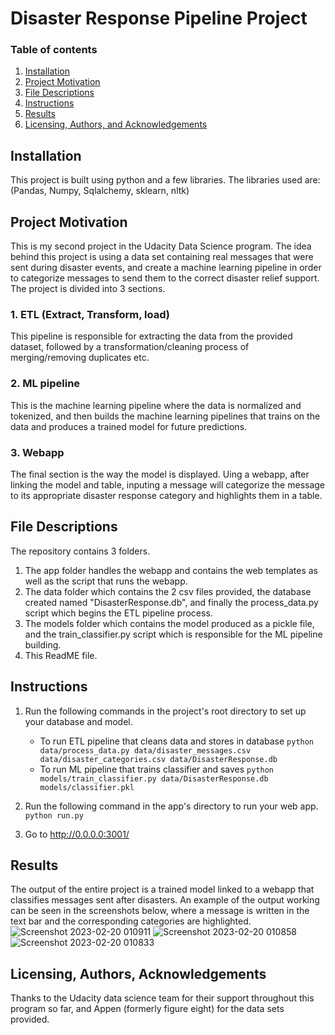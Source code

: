 # Disaster Response Pipeline Project


### Table of contents
1. [Installation](#installation)
2. [Project Motivation](#motivation)
3. [File Descriptions](#files)
4. [Instructions](#instructions)
4. [Results](#results)
5. [Licensing, Authors, and Acknowledgements](#licensing)

## Installation <a name="installation"></a>
This project is built using python and a few libraries. 
The libraries used are: (Pandas, Numpy, Sqlalchemy, sklearn, nltk)

## Project Motivation<a name="motivation"></a>
This is my second project in the Udacity Data Science program.
The idea behind this project is using a data set containing real messages that were sent during disaster events, and create a machine learning pipeline in order to categorize messages to send them to the correct disaster relief support.
The project is divided into 3 sections.
### 1. ETL (Extract, Transform, load)
This pipeline is responsible for extracting the data from the provided dataset, followed by a transformation/cleaning process of merging/removing duplicates etc.

### 2. ML pipeline
This is the machine learning pipeline where the data is normalized and tokenized, and then builds the machine learning pipelines that trains on the data and produces a trained model for future predictions.

### 3. Webapp 
The final section is the way the model is displayed. Uing a webapp, after linking the model and table, inputing a message will categorize the message to its appropriate disaster response category and highlights them in a table.

##  File Descriptions <a name="files"></a>
The repository contains 3 folders.
1. The app folder handles the webapp and contains the web templates as well as the script that runs the webapp.
2. The data folder which contains the 2 csv files provided, the database created named "DisasterResponse.db", and finally the process_data.py script which begins the ETL pipeline process.
3. The models folder which contains the model produced as a pickle file, and the train_classifier.py script which is responsible for the ML pipeline building. 
4. This ReadME file.

## Instructions<a name="instructions"></a>
1. Run the following commands in the project's root directory to set up your database and model.

    - To run ETL pipeline that cleans data and stores in database
        `python data/process_data.py data/disaster_messages.csv data/disaster_categories.csv data/DisasterResponse.db`
    - To run ML pipeline that trains classifier and saves
        `python models/train_classifier.py data/DisasterResponse.db models/classifier.pkl`

2. Run the following command in the app's directory to run your web app.
    `python run.py`

3. Go to http://0.0.0.0:3001/

## Results<a name="results"></a>
The output of the entire project is a trained model linked to a webapp that classifies messages sent after disasters.
An example of the output working can be seen in the screenshots below, where a message is written in the text bar and the corresponding categories are highlighted.
![Screenshot 2023-02-20 010911](https://user-images.githubusercontent.com/71082811/219980891-744ecc4d-1021-4ccb-a85b-805aa2979dec.png)
![Screenshot 2023-02-20 010858](https://user-images.githubusercontent.com/71082811/219980892-9716b2d0-a568-4107-9f6d-462b4f8677dc.png)
![Screenshot 2023-02-20 010833](https://user-images.githubusercontent.com/71082811/219980893-87424ff8-5a7d-4012-8c86-17c246ca47e4.png)

## Licensing, Authors, Acknowledgements<a name="licensing"></a>
Thanks to the Udacity data science team for their support throughout this program so far, and Appen (formerly figure eight) for the data sets provided.
